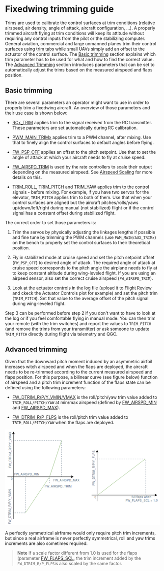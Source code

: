 # Fixedwing trimming guide
Trims are used to calibrate the control surfaces at trim conditions (relative airspeed, air density, angle of attack, aircraft configuration, ...). A properly trimmed aircraft flying at trim conditions will keep its attitude without requiring any control inputs from the pilot or the stabilizing computer. General aviation, commercial and large unmanned planes trim their control surfaces using [trim tabs](https://en.wikipedia.org/wiki/Trim_tab) while small UAVs simply add an offset to the actuator of the control surface.
The [Basic trimming](#basic-trimming) section explains which trim parameter has to be used for what and how to find the correct value. The [Advanced Trimming](#advanced-trimming) section introduces parameters that can be set to automatically adjust the trims based on the measured airspeed and flaps position.

## Basic trimming
There are several parameters an operator might want to use in order to properly trim a fixedwing aircraft. An overview of those parameters and their use case is shown below:

- [RCx_TRIM](../advanced_config/parameter_reference.md#RC1_TRIM) applies trim to the signal received from the RC transmitter. These parameters are set automatically during RC calibration.

- [PWM_MAIN_TRIMx](../advanced_config/parameter_reference.md#PWM_MAIN_TRIM1) applies trim to a PWM channel, after mixing. Use that to finely align the control surfaces to default angles before flying.

- [FW_PSP_OFF](../advanced_config/parameter_reference.md#FW_PSP_OFF) applies an offset to the pitch setpoint. Use that to set the angle of attack at which your aircraft needs to fly at cruise speed.

- [FW_AIRSPD_TRIM](../advanced_config/parameter_reference.md#FW_AIRSPD_TRIM) is used by the rate controllers to scale their output depending on the measured airspeed. See [Airspeed Scaling](https://dev.px4.io/en/flight_stack/controller_diagrams.html#airspeed-scaling) for more details on this.

- [TRIM_ROLL](../advanced_config/parameter_reference.md#TRIM_ROLL), [TRIM_PITCH](../advanced_config/parameter_reference.md#TRIM_PITCH) and [TRIM_YAW](../advanced_config/parameter_reference.md#TRIM_YAW) applies trim to the control signals - before mixing. For example, if you have two servos for the elevator, `TRIM_PITCH` applies trim to both of them. Use that when your control surfaces are aligned but the aircraft pitches/rolls/yaws up/down/left/right during manual (not stabilized) flight or if the control signal has a constant offset during stabilized flight.

The correct order to set those parameters is:

1. Trim the servos by physically adjusting the linkages lengths if possible and fine tune by trimming the PWM channels (use `PWM_MAIN/AUX_TRIMx`) on the bench to properly set the control surfaces to their theoretical position.

2. Fly in stabilized mode at cruise speed and set the pitch setpoint offset (`FW_PSP_OFF`) to desired angle of attack. The required angle of attack at cruise speed corresponds to the pitch angle the airplane needs to fly at to keep constant altitude during wing-leveled flight. If you are using an airpeed sensor, also set the correct cruise airspeed (`FW_AIRSPD_TRIM`).

3. Look at the actuator controls in the log file (upload it to [Flight Review](https://logs.px4.io) and ckeck the Actuator Controls plot for example) and set the pitch trim (`TRIM_PITCH`). Set that value to the average offset of the pitch signal during wing-leveled flight.

Step 3 can be performed before step 2 if you don't want to have to look at the log or if you feel comfortable flying in manual mode. You can then trim your remote (with the trim switches) and report the values to  `TRIM_PITCH`  (and remove the trims from your transmitter) or ask someone to update  `TRIM_PITCH` directly during flight via telemetry and QGC.

## Advanced trimming
Given that the downward pitch moment induced by an asymmetric airfoil increases witch airspeed and when the flaps are deployed, the aircraft needs to be re-trimmed according to the current measured airspeed and flaps position. For this purpose, a bilinear curve (see figure below) function of airspeed and a pitch trim increment function of the flaps state can be defined using the following parameters:

- [FW_DTRIM_R/P/Y_VMIN/VMAX](../advanced_config/parameter_reference.md#FW_DTRIM_R_VMIN) is the roll/pitch/yaw trim value added to `TRIM_ROLL/PITCH/YAW` at min/max airspeed (defined by [FW_AIRSPD_MIN](https://dev.px4.io/en/advanced/parameter_reference.html#FW_AIRSPD_MIN) and [FW_AIRSPD_MAX](https://dev.px4.io/en/advanced/parameter_reference.html#FW_AIRSPD_MAX)).

- [FW_DTRIM_R/P_FLPS](../advanced_config/parameter_reference.md#FW_DTRIM_R_FLPS) is the roll/pitch trim value added to `TRIM_ROLL/PITCH/YAW` when the flaps are deployed.

![Dtrim_curve](../../images/fixedwing_dtrim.png)
<!-- The drawing is on draw.io: https://drive.google.com/file/d/15AbscUF1kRdWMh8ONcCRu6QBwGbqVGfl/view?usp=sharing
Request access from dev team. -->

A perfectly symmetrical airframe would only require pitch trim increments, but since a real airframe is never perfectly symmetrical, roll and yaw trims increments are also sometimes required. 

> **Note** If a scale factor different from 1.0 is used for the flaps (parameter [FW_FLAPS_SCL](https://dev.px4.io/en/advanced/parameter_reference.html#FW_FLAPS_SCL), the trim increment added by the `FW_DTRIM_R/P_FLPS`is also scaled by the same factor.
